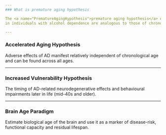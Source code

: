 ```yaml
---
### What is premature aging hypothesis 

The <a name="PrematureAgingHypothesis">premature aging hypothesis</a> of alcohol dependence proposes that the neurobiological and behavioural deficits 
in individuals with alcohol dependence are analogous to those of chronological aging. 

---
```

### <a name="AcceleratedAgingHypothesis">Accelerated</a> Aging Hypothesis

Adverse effects of AD manifest relatively independent of chronological age and can be found across all ages. 

---
### Increased <a name="VulnerabilityHypothesis">Vulnerability</a> Hypothesis

The timing of AD-related neurodegenerative effects and behavioural impairments later in life (mid-40s and older).

---
### <a name="BrainAgeParadigm">Brain</a> Age Paradigm

Estimate biological age of the brain and use it as a marker of disease-risk, functional capacity and residual lifespan. 
